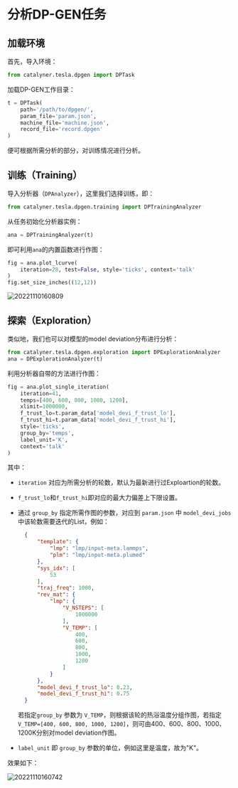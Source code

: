 # 分析DP-GEN任务

## 加载环境

首先，导入环境：

```python
from catalyner.tesla.dpgen import DPTask
```

加载DP-GEN工作目录：

```python
t = DPTask(
    path='/path/to/dpgen/', 
    param_file='param.json', 
    machine_file='machine.json',
    record_file='record.dpgen'
)
```

便可根据所需分析的部分，对训练情况进行分析。

## 训练（Training）

导入分析器（`DPAnalyzer`），这里我们选择训练，即：

```python
from catalyner.tesla.dpgen.training import DPTrainingAnalyzer
```

从任务初始化分析器实例：

```python
ana = DPTrainingAnalyzer(t)
```

即可利用`ana`的内置函数进行作图：

```py
fig = ana.plot_lcurve(
    iteration=28, test=False, style='ticks', context='talk'
)
fig.set_size_inches((12,12))
```

![20221110160809](https://s2.loli.net/2022/11/10/koHFV25Leu6bdIn.png)

## 探索（Exploration）

类似地，我们也可以对模型的model deviation分布进行分析：

```python
from catalyner.tesla.dpgen.exploration import DPExplorationAnalyzer
ana = DPExplorationAnalyzer(t)
```

利用分析器自带的方法进行作图：

```python
fig = ana.plot_single_iteration(
    iteration=41, 
    temps=[400, 600, 800, 1000, 1200],
    xlimit=1000000,
    f_trust_lo=t.param_data['model_devi_f_trust_lo'],
    f_trust_hi=t.param_data['model_devi_f_trust_hi'],
    style='ticks',
    group_by='temps',
    label_unit='K',
    context='talk'
)
```

其中：

- `iteration` 对应为所需分析的轮数，默认为最新进行过Exploartion的轮数。

- `f_trust_lo`和`f_trust_hi`即对应的最大力偏差上下限设置。

- 通过 `group_by` 指定所需作图的参数，对应到 `param.json` 中 `model_devi_jobs` 中该轮数需要迭代的List，例如：
  
  ```json
    {
        "template": {
            "lmp": "lmp/input-meta.lammps",
            "plm": "lmp/input-meta.plumed"
        },
        "sys_idx": [
            53
        ],
        "traj_freq": 1000,
        "rev_mat": {
            "lmp": {
                "V_NSTEPS": [
                    1000000
                ],
                "V_TEMP": [
                    400,
                    600,
                    800,
                    1000,
                    1200
                ]
            }
        },
        "model_devi_f_trust_lo": 0.23,
        "model_devi_f_trust_hi": 0.75
    }
  ```
  
  若指定`group_by` 参数为 `V_TEMP`，则根据该轮的热浴温度分组作图，若指定`V_TEMP=[400, 600, 800, 1000, 1200]`，则可由400、600、800、1000、1200K分别对model deviation作图。

- `label_unit` 即 `group_by` 参数的单位，例如这里是温度，故为"K"。

效果如下：

![20221110160742](https://s2.loli.net/2022/11/10/g9hZaUTDfQi6Pov.png)
